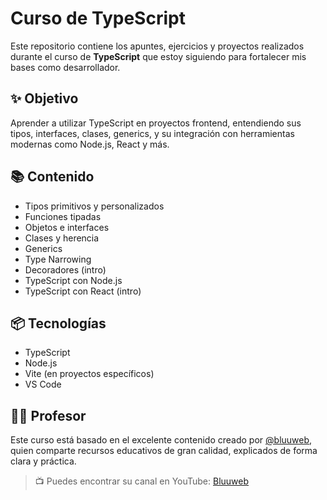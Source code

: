 # Curso de TypeScript
Este repositorio contiene los apuntes, ejercicios y proyectos realizados durante el curso de **TypeScript** que estoy siguiendo para fortalecer mis bases como desarrollador.

## ✨ Objetivo
Aprender a utilizar TypeScript en proyectos frontend, entendiendo sus tipos, interfaces, clases, generics, y su integración con herramientas modernas como Node.js, React y más.

## 📚 Contenido
- Tipos primitivos y personalizados
- Funciones tipadas
- Objetos e interfaces
- Clases y herencia
- Generics
- Type Narrowing
- Decoradores (intro)
- TypeScript con Node.js
- TypeScript con React (intro)

## 📦 Tecnologías
- TypeScript
- Node.js
- Vite (en proyectos específicos)
- VS Code

## 👨‍🏫 Profesor
Este curso está basado en el excelente contenido creado por [@bluuweb](https://github.com/bluuweb), quien comparte recursos educativos de gran calidad, explicados de forma clara y práctica.
> 📺 Puedes encontrar su canal en YouTube: [Bluuweb](https://www.youtube.com/c/bluuweb)


